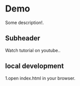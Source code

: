 # Demo

Some description!.

## Subheader

Watch tutorial on youtube..

## local development

1.open index.html in your browser.
